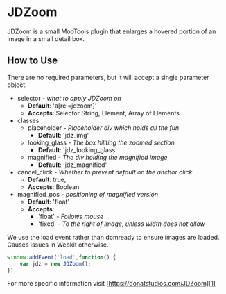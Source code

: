 JDZoom
======

JDZoom is a small MooTools plugin that enlarges a hovered portion of an image in a small detail box.

How to Use
----------

There are no required parameters, but it will accept a single parameter object. 

  - selector - *what to apply JDZoom on*
    - **Default**: 'a[rel=jdzoom]'
    - **Accepts**: Selector String, Element, Array of Elements
  - classes
    - placeholder - *Placeholder div which holds all the fun*
      - **Default**: 'jdz_img'
    - looking_glass - *The box hiliting the zoomed section*
      - **Default**: 'jdz_looking_glass'
    - magnified - *The div holding the magnified image*
      - **Default**: 'jdz_magnified'
  - cancel_click - *Whether to prevent default on the anchor click*
    - **Default**: true,
    - **Accepts**: Boolean
  - magnified_pos - *positioning of magnified version*
    - **Default**: 'float'
    - **Accepts**: 
      - 'float' - *Follows mouse*
      - 'fixed' - *To the right of image, unless width does not allow*

We use the load event rather than domready to ensure images are loaded.  Causes issues in Webkit otherwise.      

```js
window.addEvent('load',function() { 
	var jdz = new JDZoom();
});
```

For more specific information visit [https://donatstudios.com/JDZoom][1]


  [1]: https://donatstudios.com/JDZoom


